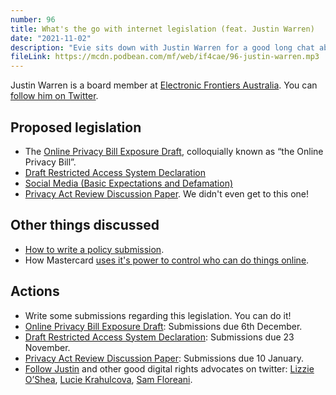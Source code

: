 ```yaml
---
number: 96
title: What's the go with internet legislation (feat. Justin Warren)
date: "2021-11-02"
description: "Evie sits down with Justin Warren for a good long chat about what's up with all the internet legislation the government is pushing."
fileLink: https://mcdn.podbean.com/mf/web/if4cae/96-justin-warren.mp3
---
```


Justin Warren is a board member at [Electronic Frontiers Australia](https://www.efa.org.au/). You can [follow him on Twitter](https://twitter.com/jpwarren).

## Proposed legislation

- The [Online Privacy Bill Exposure Draft](https://consultations.ag.gov.au/rights-and-protections/online-privacy-bill-exposure-draft/), colloquially known as “the Online Privacy Bill”.
- [Draft Restricted Access System Declaration](https://www.esafety.gov.au/about-us/consultation-cooperation/restricted-access-system)
- [Social Media (Basic Expectations and Defamation)](https://parlinfo.aph.gov.au/parlInfo/search/display/display.w3p;page=0;query=BillId:r6791%20Recstruct:billhome)
- [Privacy Act Review Discussion Paper](https://consultations.ag.gov.au/rights-and-protections/privacy-act-review-discussion-paper/). We didn't even get to this one!

## Other things discussed

- [How to write a policy submission](https://digitalrightswatch.org.au/2021/10/07/how-to-write-your-own-policy-submission/).
- How Mastercard [uses it's power to control who can do things online](https://www.protocol.com/policy/onlyfans-visa-mastercard).

## Actions

- Write some submissions regarding this legislation. You can do it!
- [Online Privacy Bill Exposure Draft](https://consultations.ag.gov.au/rights-and-protections/online-privacy-bill-exposure-draft/): Submissions due 6th December.
- [Draft Restricted Access System Declaration](https://www.esafety.gov.au/about-us/consultation-cooperation/restricted-access-system): Submissions due 23 November.
- [Privacy Act Review Discussion Paper](https://consultations.ag.gov.au/rights-and-protections/privacy-act-review-discussion-paper/): Submissions due 10 January.
- [Follow Justin](https://twitter.com/jpwarren) and other good digital rights advocates on twitter: [Lizzie O’Shea](https://twitter.com/Lizzie_OShea), [Lucie Krahulcova](https://twitter.com/nomadiclucie), [Sam Floreani](https://twitter.com/samfloreani).
